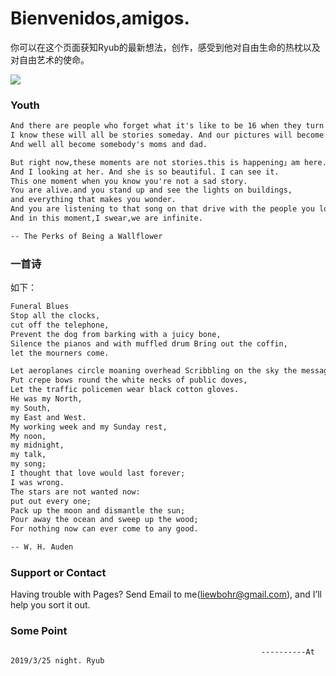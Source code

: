 # Bienvenidos,amigos.

你可以在这个页面获知Ryub的最新想法，创作，感受到他对自由生命的热枕以及对自由艺术的使命。
<p><img src ="https://pic4.zhimg.com/80/v2-b3df32fe9dda0172cc5a3a13ac67d505_hd.jpg"> </p>

###  Youth

```markdown
And there are people who forget what it's like to be 16 when they turn 17.
I know these will all be stories someday. And our pictures will become old photographs. 
And well all become somebody's moms and dad.

But right now,these moments are not stories.this is happening」am here.
And I looking at her. And she is so beautiful. I can see it.
This one moment when you know you're not a sad story. 
You are alive.and you stand up and see the lights on buildings,
and everything that makes you wonder.
And you are listening to that song on that drive with the people you love most in this world.
And in this moment,I swear,we are infinite.

-- The Perks of Being a Wallflower
```

### 一首诗

如下：

```markdown
Funeral Blues      
Stop all the clocks, 
cut off the telephone, 
Prevent the dog from barking with a juicy bone,
Silence the pianos and with muffled drum Bring out the coffin, 
let the mourners come. 

Let aeroplanes circle moaning overhead Scribbling on the sky the message He Is Dead. 
Put crepe bows round the white necks of public doves, 
Let the traffic policemen wear black cotton gloves. 
He was my North, 
my South, 
my East and West. 
My working week and my Sunday rest, 
My noon, 
my midnight, 
my talk, 
my song; 
I thought that love would last forever; 
I was wrong. 
The stars are not wanted now: 
put out every one; 
Pack up the moon and dismantle the sun; 
Pour away the ocean and sweep up the wood; 
For nothing now can ever come to any good.   

-- W. H. Auden
```




### Support or Contact

Having trouble with Pages? Send Email to me(liewbohr@gmail.com), and I’ll help you sort it out.

### Some Point 

                                                            ----------At 2019/3/25 night. Ryub


